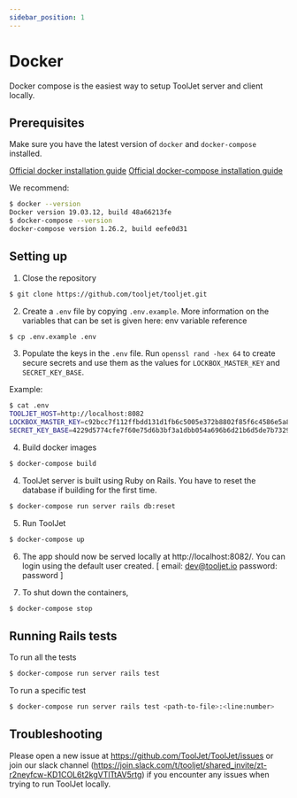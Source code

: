 ```yaml
---
sidebar_position: 1
---
```


# Docker
Docker compose is the easiest way to setup ToolJet server and client locally.

## Prerequisites

Make sure you have the latest version of `docker` and `docker-compose` installed.

[Official docker installation guide](https://docs.docker.com/desktop/)
[Official docker-compose installation guide](https://docs.docker.com/compose/install/)

We recommend:
```bash
$ docker --version
Docker version 19.03.12, build 48a66213fe
$ docker-compose --version
docker-compose version 1.26.2, build eefe0d31
```

## Setting up

1. Close the repository
```bash
$ git clone https://github.com/tooljet/tooljet.git
```

2. Create a `.env` file by copying `.env.example`. More information on the variables that can be set is given here: env variable reference
```bash
$ cp .env.example .env
```

3. Populate the keys in the `.env` file. Run `openssl rand -hex 64` to create secure secrets and use them as the values for `LOCKBOX_MASTER_KEY` and `SECRET_KEY_BASE`.

Example:
```bash
$ cat .env
TOOLJET_HOST=http://localhost:8082
LOCKBOX_MASTER_KEY=c92bcc7f112ffbdd131d1fb6c5005e372b8802f85f6c4586e5a88f57a541382841c8c99e5701b84862e448dd5db846f705321a41bd48a0fed1b58b9596a3877f
SECRET_KEY_BASE=4229d5774cfe7f60e75d6b3bf3a1dbb054a696b6d21b6d5de7b73291899797a222265e12c0a8e8d844f83ebacdf9a67ec42584edf1c2b23e1e7813f8a3339041
```

4. Build docker images
```bash
$ docker-compose build
```

4. ToolJet server is built using Ruby on Rails. You have to reset the database if building for the first time.
```bash
$ docker-compose run server rails db:reset
```

5. Run ToolJet
```bash
$ docker-compose up
```

6. The app should now be served locally at http://localhost:8082/. You can login using the default user created.
  [ email: dev@tooljet.io
    password: password
  ]

7.  To shut down the containers,
```bash
$ docker-compose stop
```

## Running Rails tests

To run all the tests

```bash
$ docker-compose run server rails test
```

To run a specific test
```bash
$ docker-compose run server rails test <path-to-file>:<line:number>
```

## Troubleshooting

Please open a new issue at https://github.com/ToolJet/ToolJet/issues or join our slack channel (https://join.slack.com/t/tooljet/shared_invite/zt-r2neyfcw-KD1COL6t2kgVTlTtAV5rtg) if you encounter any issues when trying to run ToolJet locally.
